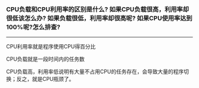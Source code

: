 ### CPU负载和CPU利用率的区别是什么? 如果CPU负载很高，利用率却很低该怎么办? 如果负载很低，利用率却很高呢? 如果CPU使用率达到100%呢?怎么排查?

------

CPU利用率就是程序使用CPU得百分比

CPU负载就是一段时间内的任务数

CPU负载高，利用率低说明有大量不占用CPU的任务存在，会导致大量的程序切换；反之，就是CPU瓶颈了。